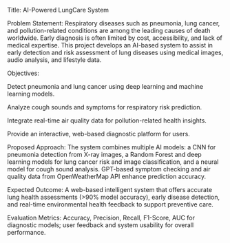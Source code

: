 Title: AI-Powered LungCare System

Problem Statement:
Respiratory diseases such as pneumonia, lung cancer, and pollution-related conditions are among the leading causes of death worldwide. Early diagnosis is often limited by cost, accessibility, and lack of medical expertise. This project develops an AI-based system to assist in early detection and risk assessment of lung diseases using medical images, audio analysis, and lifestyle data.

Objectives:

Detect pneumonia and lung cancer using deep learning and machine learning models.

Analyze cough sounds and symptoms for respiratory risk prediction.

Integrate real-time air quality data for pollution-related health insights.

Provide an interactive, web-based diagnostic platform for users.

Proposed Approach:
The system combines multiple AI models: a CNN for pneumonia detection from X-ray images, a Random Forest and deep learning models for lung cancer risk and image classification, and a neural model for cough sound analysis. GPT-based symptom checking and air quality data from OpenWeatherMap API enhance prediction accuracy.

Expected Outcome:
A web-based intelligent system that offers accurate lung health assessments (>90% model accuracy), early disease detection, and real-time environmental health feedback to support preventive care.

Evaluation Metrics:
Accuracy, Precision, Recall, F1-Score, AUC for diagnostic models; user feedback and system usability for overall performance.
